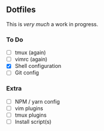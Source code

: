 ## Dotfiles
This is _very much_ a work in progress.

### To Do
- [ ] tmux (again)
- [ ] vimrc (again)
- [x] Shell configuration
- [ ] Git config

### Extra
- [ ] NPM / yarn config
- [ ] vim plugins
- [ ] tmux plugins
- [ ] Install script(s)
